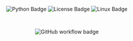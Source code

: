 <p align="center">
  <img src="https://img.shields.io/badge/Python-3776AB?style=for-the-badge&logo=python&logoColor=white" alt="Python Badge">
  <img src="https://img.shields.io/badge/License-MIT-green?style=for-the-badge" alt="License Badge">
  <img src="https://img.shields.io/badge/Linux-FCC624?style=for-the-badge&logo=linux&logoColor=black" alt="Linux Badge">
</p>
<br />
<p align="center">
  <img src="https://github.com/CSC510SEFall24/HW1/actions/workflows/python_tests.yml/badge.svg" alt="GitHub workflow badge">
</p>
